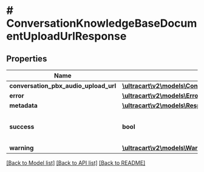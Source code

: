 # # ConversationKnowledgeBaseDocumentUploadUrlResponse

## Properties

Name | Type | Description | Notes
------------ | ------------- | ------------- | -------------
**conversation_pbx_audio_upload_url** | [**\ultracart\v2\models\ConversationKnowledgeBaseDocumentUploadUrl**](ConversationKnowledgeBaseDocumentUploadUrl.md) |  | [optional]
**error** | [**\ultracart\v2\models\Error**](Error.md) |  | [optional]
**metadata** | [**\ultracart\v2\models\ResponseMetadata**](ResponseMetadata.md) |  | [optional]
**success** | **bool** | Indicates if API call was successful | [optional]
**warning** | [**\ultracart\v2\models\Warning**](Warning.md) |  | [optional]

[[Back to Model list]](../../README.md#models) [[Back to API list]](../../README.md#endpoints) [[Back to README]](../../README.md)
